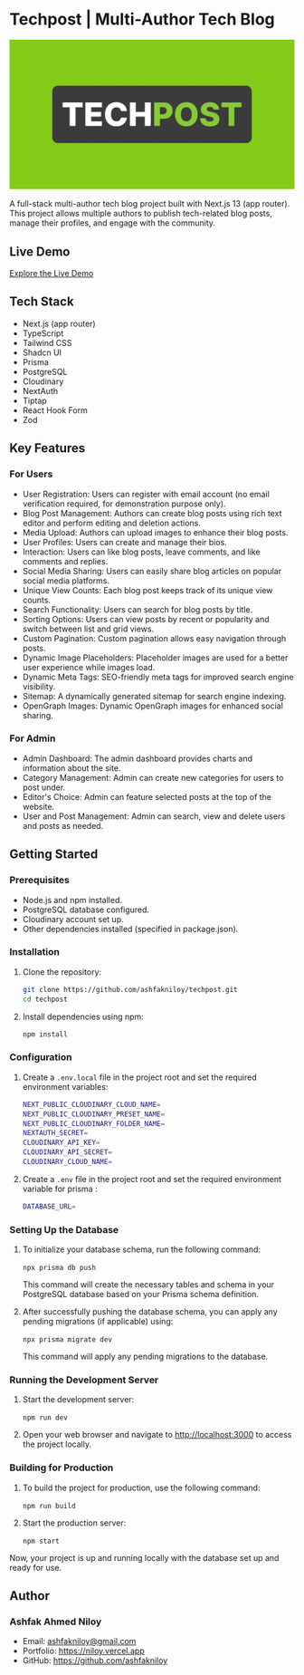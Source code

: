 # Techpost | Multi-Author Tech Blog

![Project Screenshot](/public/images/techpost-banner.webp)

A full-stack multi-author tech blog project built with Next.js 13 (app router). This project allows multiple authors to publish tech-related blog posts, manage their profiles, and engage with the community.

## Live Demo

[Explore the Live Demo](https://techpost.vercel.app)

## Tech Stack

- Next.js (app router)
- TypeScript
- Tailwind CSS
- Shadcn UI
- Prisma
- PostgreSQL
- Cloudinary
- NextAuth
- Tiptap
- React Hook Form
- Zod

## Key Features

### For Users

- User Registration: Users can register with email account (no email verification required, for demonstration purpose only).
- Blog Post Management: Authors can create blog posts using rich text editor and perform editing and deletion actions.
- Media Upload: Authors can upload images to enhance their blog posts.
- User Profiles: Users can create and manage their bios.
- Interaction: Users can like blog posts, leave comments, and like comments and replies.
- Social Media Sharing: Users can easily share blog articles on popular social media platforms.
- Unique View Counts: Each blog post keeps track of its unique view counts.
- Search Functionality: Users can search for blog posts by title.
- Sorting Options: Users can view posts by recent or popularity and switch between list and grid views.
- Custom Pagination: Custom pagination allows easy navigation through posts.
- Dynamic Image Placeholders: Placeholder images are used for a better user experience while images load.
- Dynamic Meta Tags: SEO-friendly meta tags for improved search engine visibility.
- Sitemap: A dynamically generated sitemap for search engine indexing.
- OpenGraph Images: Dynamic OpenGraph images for enhanced social sharing.

### For Admin

- Admin Dashboard: The admin dashboard provides charts and information about the site.
- Category Management: Admin can create new categories for users to post under.
- Editor's Choice: Admin can feature selected posts at the top of the website.
- User and Post Management: Admin can search, view and delete users and posts as needed.

## Getting Started

### Prerequisites

- Node.js and npm installed.
- PostgreSQL database configured.
- Cloudinary account set up.
- Other dependencies installed (specified in package.json).

### Installation

1. Clone the repository:

   ```bash
   git clone https://github.com/ashfakniloy/techpost.git
   cd techpost
   ```

2. Install dependencies using npm:

   ```bash
   npm install
   ```

### Configuration

1.  Create a `.env.local` file in the project root and set the required environment variables:

    ```bash
    NEXT_PUBLIC_CLOUDINARY_CLOUD_NAME=
    NEXT_PUBLIC_CLOUDINARY_PRESET_NAME=
    NEXT_PUBLIC_CLOUDINARY_FOLDER_NAME=
    NEXTAUTH_SECRET=
    CLOUDINARY_API_KEY=
    CLOUDINARY_API_SECRET=
    CLOUDINARY_CLOUD_NAME=
    ```

2.  Create a `.env` file in the project root and set the required environment variable for prisma :

    ```bash
    DATABASE_URL=
    ```

### Setting Up the Database

1.  To initialize your database schema, run the following command:

    `npx prisma db push`

    This command will create the necessary tables and schema in your PostgreSQL database based on your Prisma schema definition.

2.  After successfully pushing the database schema, you can apply any pending migrations (if applicable) using:

    `npx prisma migrate dev`

    This command will apply any pending migrations to the database.

### Running the Development Server

1.  Start the development server:

    `npm run dev`

2.  Open your web browser and navigate to [http://localhost:3000](http://localhost:3000/) to access the project locally.

### Building for Production

1.  To build the project for production, use the following command:

    `npm run build`

2.  Start the production server:

    `npm start`

Now, your project is up and running locally with the database set up and ready for use.

## Author

### Ashfak Ahmed Niloy

- Email: ashfakniloy@gmail.com
- Portfolio: https://niloy.vercel.app
- GitHub: https://github.com/ashfakniloy
